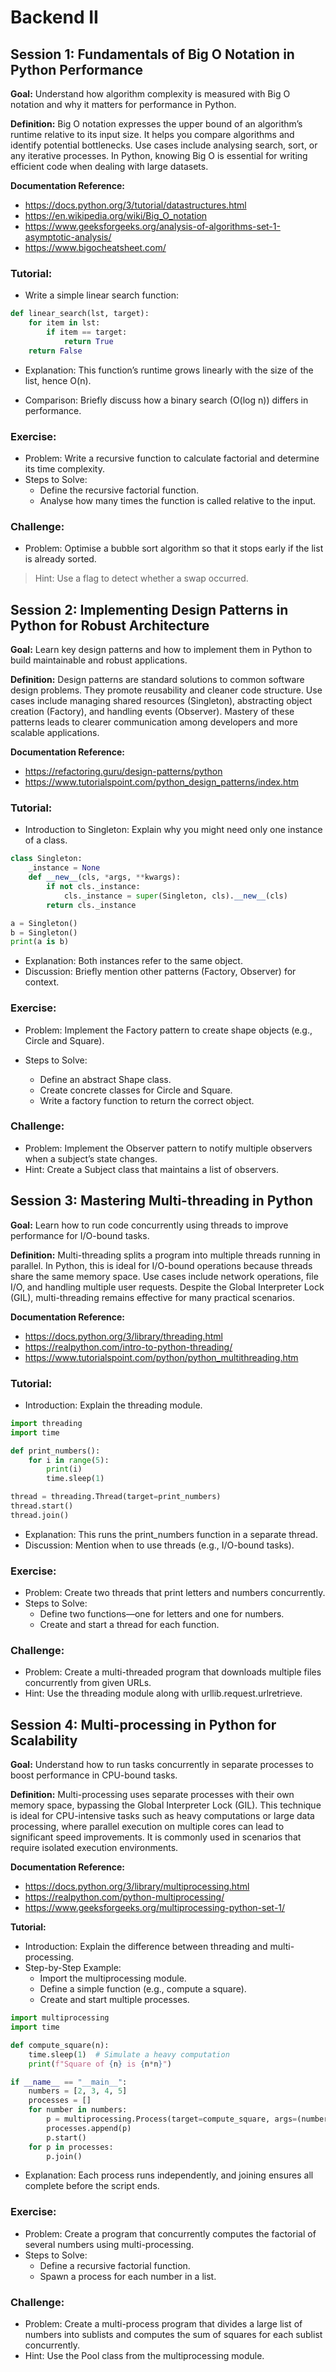 # Backend II
## Session 1: Fundamentals of Big O Notation in Python Performance

**Goal:**
Understand how algorithm complexity is measured with Big O notation and why it matters for performance in Python.

**Definition:**
Big O notation expresses the upper bound of an algorithm’s runtime relative to its input size. It helps you compare algorithms and identify potential bottlenecks. Use cases include analysing search, sort, or any iterative processes. In Python, knowing Big O is essential for writing efficient code when dealing with large datasets.

**Documentation Reference:**
- https://docs.python.org/3/tutorial/datastructures.html
- https://en.wikipedia.org/wiki/Big_O_notation
- https://www.geeksforgeeks.org/analysis-of-algorithms-set-1-asymptotic-analysis/
- https://www.bigocheatsheet.com/

### Tutorial:

- Write a simple linear search function:
```py
def linear_search(lst, target):
    for item in lst:
        if item == target:
            return True
    return False
```
- Explanation: This function’s runtime grows linearly with the size of the list, hence O(n).

- Comparison: Briefly discuss how a binary search (O(log n)) differs in performance.

### Exercise:

- Problem: Write a recursive function to calculate factorial and determine its time complexity.
- Steps to Solve:
    - Define the recursive factorial function.
    - Analyse how many times the function is called relative to the input.

### Challenge:

- Problem: Optimise a bubble sort algorithm so that it stops early if the list is already sorted.
> Hint: Use a flag to detect whether a swap occurred.

## Session 2: Implementing Design Patterns in Python for Robust Architecture

**Goal:**
Learn key design patterns and how to implement them in Python to build maintainable and robust applications.

**Definition:**
Design patterns are standard solutions to common software design problems. They promote reusability and cleaner code structure. Use cases include managing shared resources (Singleton), abstracting object creation (Factory), and handling events (Observer). Mastery of these patterns leads to clearer communication among developers and more scalable applications.

**Documentation Reference:**
- https://refactoring.guru/design-patterns/python
- https://www.tutorialspoint.com/python_design_patterns/index.htm

### Tutorial:
- Introduction to Singleton: Explain why you might need only one instance of a class.
```py
class Singleton:
    _instance = None
    def __new__(cls, *args, **kwargs):
        if not cls._instance:
            cls._instance = super(Singleton, cls).__new__(cls)
        return cls._instance

a = Singleton()
b = Singleton()
print(a is b)
```
- Explanation: Both instances refer to the same object.
- Discussion: Briefly mention other patterns (Factory, Observer) for context.

### Exercise:

- Problem: Implement the Factory pattern to create shape objects (e.g., Circle and Square).

- Steps to Solve:
    - Define an abstract Shape class.
    - Create concrete classes for Circle and Square.
    - Write a factory function to return the correct object.

### Challenge:

- Problem: Implement the Observer pattern to notify multiple observers when a subject’s state changes.
- Hint: Create a Subject class that maintains a list of observers.

## Session 3: Mastering Multi-threading in Python

**Goal:**
Learn how to run code concurrently using threads to improve performance for I/O-bound tasks.

**Definition:**
Multi-threading splits a program into multiple threads running in parallel. In Python, this is ideal for I/O-bound operations because threads share the same memory space. Use cases include network operations, file I/O, and handling multiple user requests. Despite the Global Interpreter Lock (GIL), multi-threading remains effective for many practical scenarios.

**Documentation Reference:**
- https://docs.python.org/3/library/threading.html
- https://realpython.com/intro-to-python-threading/
- https://www.tutorialspoint.com/python/python_multithreading.htm

### Tutorial:

- Introduction: Explain the threading module.

```py
import threading
import time

def print_numbers():
    for i in range(5):
        print(i)
        time.sleep(1)

thread = threading.Thread(target=print_numbers)
thread.start()
thread.join()
```
- Explanation: This runs the print_numbers function in a separate thread.
- Discussion: Mention when to use threads (e.g., I/O-bound tasks).

### Exercise:

- Problem: Create two threads that print letters and numbers concurrently.
- Steps to Solve:
    - Define two functions—one for letters and one for numbers.
    - Create and start a thread for each function.

### Challenge:

- Problem: Create a multi-threaded program that downloads multiple files concurrently from given URLs.
- Hint: Use the threading module along with urllib.request.urlretrieve.


## Session 4: Multi-processing in Python for Scalability
**Goal:**
Understand how to run tasks concurrently in separate processes to boost performance in CPU-bound tasks.

**Definition:**
Multi-processing uses separate processes with their own memory space, bypassing the Global Interpreter Lock (GIL). This technique is ideal for CPU-intensive tasks such as heavy computations or large data processing, where parallel execution on multiple cores can lead to significant speed improvements. It is commonly used in scenarios that require isolated execution environments.

**Documentation Reference:**

- https://docs.python.org/3/library/multiprocessing.html
- https://realpython.com/python-multiprocessing/
- https://www.geeksforgeeks.org/multiprocessing-python-set-1/

**Tutorial:**
- Introduction: Explain the difference between threading and multi-processing.
- Step-by-Step Example:
    - Import the multiprocessing module.
    -  Define a simple function (e.g., compute a square).
    - Create and start multiple processes.
```py
import multiprocessing
import time

def compute_square(n):
    time.sleep(1)  # Simulate a heavy computation
    print(f"Square of {n} is {n*n}")

if __name__ == "__main__":
    numbers = [2, 3, 4, 5]
    processes = []
    for number in numbers:
        p = multiprocessing.Process(target=compute_square, args=(number,))
        processes.append(p)
        p.start()
    for p in processes:
        p.join()

```
- Explanation: Each process runs independently, and joining ensures all complete before the script ends.

### Exercise:

- Problem: Create a program that concurrently computes the factorial of several numbers using multi-processing.
- Steps to Solve:
    - Define a recursive factorial function.
    - Spawn a process for each number in a list.

### Challenge:

- Problem: Create a multi-process program that divides a large list of numbers into sublists and computes the sum of squares for each sublist concurrently.
- Hint:
  Use the Pool class from the multiprocessing module.
